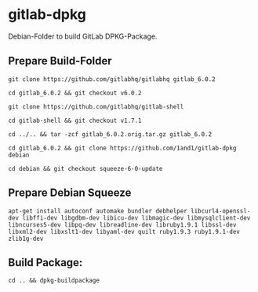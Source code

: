 # gitlab-dpkg
Debian-Folder to build GitLab DPKG-Package.

## Prepare Build-Folder

    git clone https://github.com/gitlabhq/gitlabhq gitlab_6.0.2

    cd gitlab_6.0.2 && git checkout v6.0.2

    git clone https://github.com/gitlabhq/gitlab-shell

    cd gitlab-shell && git checkout v1.7.1

    cd ../.. && tar -zcf gitlab_6.0.2.orig.tar.gz gitlab_6.0.2

    cd gitlab_6.0.2 && git clone https://github.com/1and1/gitlab-dpkg debian

    cd debian && git checkout squeeze-6-0-update

## Prepare Debian Squeeze

    apt-get install autoconf automake bundler debhelper libcurl4-openssl-dev libffi-dev libgdbm-dev libicu-dev libmagic-dev libmysqlclient-dev libncurses5-dev libpq-dev libreadline-dev libruby1.9.1 libssl-dev libxml2-dev libxslt1-dev libyaml-dev quilt ruby1.9.3 ruby1.9.1-dev zlib1g-dev

## Build Package:

    cd .. && dpkg-buildpackage
